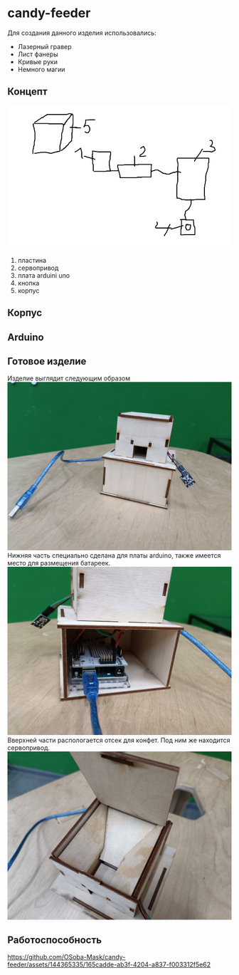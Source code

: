 # candy-feeder
Для создания данного изделия использовались: 
* Лазерный гравер
* Лист фанеры
* Кривые руки
* Немного магии
## Концепт
![концепт](концепт.jpg)
1. пластина
2. сервопривод
3. плата arduini uno
4. кнопка
5. корпус
## Корпус

## Arduino

## Готовое изделие
Изделие выглядит следующим образом
![photo1](photo/1703595703683.jpg)
Нижняя часть специально сделана для платы arduino, также имеется место для размещения батареек.
![photo2](photo/1703595703669.jpg)
Вверхней части распологается отсек для конфет. Под ним же находится сервопривод.
![photo3](photo/1703595703674.jpg)
## Работоспособность
https://github.com/OSoba-Mask/candy-feeder/assets/144365335/165cadde-ab3f-4204-a837-f003312f5e62


